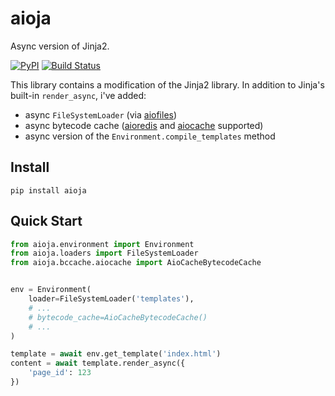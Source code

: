 # aioja
Async version of Jinja2.

[![PyPI](https://img.shields.io/pypi/v/aioja.svg)](https://pypi.org/project/aioja/)
[![Build Status](https://travis-ci.org/dldevinc/aioja.svg?branch=master)](https://travis-ci.org/dldevinc/aioja)

This library contains a modification of the Jinja2 library. 
In addition to Jinja's built-in `render_async`, i've added:
* async `FileSystemLoader` (via [aiofiles](https://github.com/Tinche/aiofiles))
* async bytecode cache ([aioredis](https://github.com/aio-libs/aioredis) and [aiocache](https://github.com/argaen/aiocache) supported)
* async version of the `Environment.compile_templates` method

## Install

```
pip install aioja
```

## Quick Start

```python
from aioja.environment import Environment
from aioja.loaders import FileSystemLoader
from aioja.bccache.aiocache import AioCacheBytecodeCache


env = Environment(
    loader=FileSystemLoader('templates'),
    # ...
    # bytecode_cache=AioCacheBytecodeCache()
    # ...
)

template = await env.get_template('index.html')
content = await template.render_async({
    'page_id': 123
})
```
